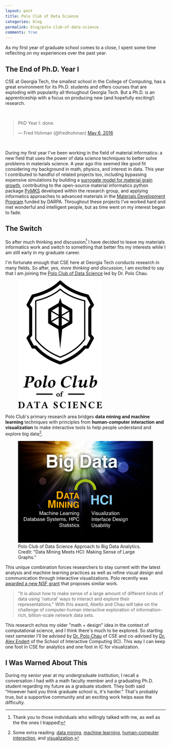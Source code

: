 ```yaml
---
layout: post
title: Polo Club of Data Science
categories: blog
permalink: blog/polo-club-of-data-science
comments: true
---
```


As my first year of graduate school comes to a close, I spent some time reflecting on my experiences over the past year.

<!--more-->

## The End of Ph.D. Year I

CSE at Georgia Tech, the smallest school in the College of Computing, has a great environment for its Ph.D. students and offers courses that are exploding with popularity all throughout Georgia Tech. But a Ph.D. is an apprenticeship with a focus on producing new (and hopefully exciting!) research. 

&nbsp;

<blockquote class="twitter-tweet tw-align-center" data-lang="en"><p lang="en" dir="ltr">PhD Year I: done.</p>&mdash; Fred Hohman (@fredhohman) <a href="https://twitter.com/fredhohman/status/728667114047995904">May 6, 2016</a></blockquote> <script async src="//platform.twitter.com/widgets.js" charset="utf-8"></script>

&nbsp;

During my first year I've been working in the field of material informatics: a new field that uses the power of data science techniques to better solve problems in materials science. A year ago this seemed like good fit considering my background in math, physics, and interest in data. This year I contributed to handful of related projects too, including bypassing expensive simulations by building a [surrogate model for material grain growth][grain-growth], contributing to the open-source material informatics python package [PyMKS][pymks] developed within the research group, and applying informatics approaches to advanced materials in the [Materials Development Program][mdp] funded by DARPA. Throughout these projects I've worked hard and met wonderful and intelligent people, but as time went on my interest began to fade.

## The Switch

So after much thinking and discussion[^fn-discussion] I have decided to leave my materials informatics work and switch to something that better fits my interests while I am still early in my graduate career. 

I'm fortunate enough that CSE here at Georgia Tech conducts research in many fields. So after, yes, *more thinking and discussion*, I am excited to say that I am joining the [Polo Club of Data Science][poloclub] led by Dr. Polo Chau. 

<figure>
  <img class="full" src="/images/blog/poloclub-logo-black.png" alt="Polo Club of Data Science.">
</figure>

Polo Club's primary research area bridges **data mining and machine learning** techniques with principles from **human-computer interaction and visualization** to make interactive tools to help people understand and explore big data[^research-areas].

<figure>
  <img class="full" src="/images/blog/poloclub-slide.pdf" alt="Polo Club of Data Science Approach to Big Data Analytics.">
  <figcaption>Polo Club of Data Science Approach to Big Data Analytics. <br/>Credit: "Data Mining Meets HCI: Making Sense of Large Graphs."</figcaption>
</figure>

This unique combination forces researchers to stay current with the latest analysis and machine learning practices as well as refine visual design and communication through interactive visualizations. Polo recently was [awarded a new NSF grant][polo-nsf] that proposes similar work.

>"It is about how to make sense of a large amount of different kinds of data using 'natural' ways to interact and explore their representations."
>With this award, Abello and Chau will take on the challenge of computer-human interactive exploration of information-rich, billion-scale network data sets.

This research echos my older "math + design" idea in the context of computational science, and I think there's much to be explored. So starting next semester I'll be advised by [Dr. Polo Chau][polo] of CSE and co-advised by [Dr. Alex Endert][alex] of the School of Interactive Computing (IC). This way I can keep one foot in CSE for analytics and one foot in IC for visualization.

## I Was Warned About This

During my senior year at my undergraduate institution, I recall a conversation I had with a math faculty member and a graduating Ph.D. student regarding my future as a graduate student. They both said "However hard you think graduate school is, it's harder." That's probably true, but a supportive community and an exciting work helps ease the difficulty.

[^fn-discussion]: Thank you to those individuals who willingly talked with me, as well as the the ones I trapped!
[^research-areas]: Some extra reading: <a href="https://en.wikipedia.org/wiki/Data_mining" title="Data Mining.">data mining</a>, <a href="https://en.wikipedia.org/wiki/Machine_learning">machine learning</a>, <a href="https://en.wikipedia.org/wiki/Human–computer_interaction">human-computer interaction</a>, and <a href="https://en.wikipedia.org/wiki/Visualization_(computer_graphics)">visualization</a>.

[grain-growth]: http://fredhohman.com/projects/material-informatics-grain-growth "Material Informatics Grain Growth Project."
[pymks]: http://www.pymks.org "PyMKS."
[mdp]: http://www.darpa.mil/program/materials-development-for-platforms "Materials Development for Platforms."
[poloclub]: http://poloclub.gatech.edu "Polo Club of Data Science."
[polo]: http://www.cc.gatech.edu/~dchau/ "Polo Chau."
[alex]: http://va.gatech.edu/endert/ "Alex Endert."
[polo-nsf]: http://www.cse.gatech.edu/news/522401/12m-nsf-award-helps-consumers-enter-age-big-data "$1.2M NSF Award Helps Consumers Enter Age of Big Data."


